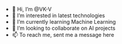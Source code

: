 - 👋 Hi, I’m @VK-V
- 👀 I’m interested in latest technologies
- 🌱 I’m currently learning Machine Learning
- 💞️ I’m looking to collaborate on AI projects
- 📫 To reach me, sent me a message here

<!---
VK-V/VK-V is a ✨ special ✨ repository because its `README.md` (this file) appears on your GitHub profile.
You can click the Preview link to take a look at your changes.
--->
